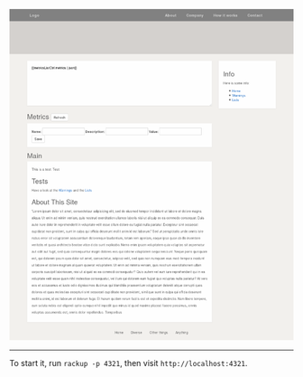 ![Layout Screenshot](res/layout.png)

----------

To start it, run `rackup -p 4321`, then visit `http://localhost:4321`.
